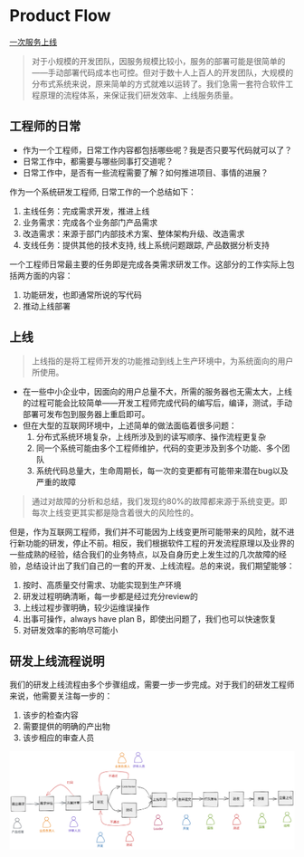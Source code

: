 # Product Flow

[一次服务上线](https://www.kancloud.cn/kancloud/sina-boot-camp/64005)

> 对于小规模的开发团队，因服务规模比较小，服务的部署可能是很简单的——手动部署代码成本也可控。但对于数十人上百人的开发团队，大规模的分布式系统来说，原来简单的方式就难以运转了。我们急需一套符合软件工程原理的流程体系，来保证我们研发效率、上线服务质量。

## 工程师的日常

- 作为一个工程师，日常工作内容都包括哪些呢？我是否只要写代码就可以了？
- 日常工作中，都需要与哪些同事打交道呢？
- 日常工作中，是否有一些流程需要了解？如何推进项目、事情的进展？

作为一个系统研发工程师, 日常工作的一个总结如下：

1. 主线任务：完成需求开发，推进上线
2. 业务需求：完成各个业务部门产品需求
3. 改造需求：来源于部门内部技术方案、整体架构升级、改造需求
4. 支线任务：提供其他的技术支持, 线上系统问题跟踪, 产品数据分析支持

一个工程师日常最主要的任务即是完成各类需求研发工作。这部分的工作实际上包括两方面的内容：

1) 功能研发，也即通常所说的写代码
2) 推动上线部署

## 上线

> 上线指的是将工程师开发的功能推动到线上生产环境中，为系统面向的用户所使用。

- 在一些中小企业中，因面向的用户总量不大，所需的服务器也无需太大，上线的过程可能会比较简单——开发工程师完成代码的编写后，编译，测试，手动部署可发布包到服务器上重启即可。
- 但在大型的互联网环境中，上述简单的做法面临着很多问题：
    1. 分布式系统环境复杂，上线所涉及到的读写顺序、操作流程更复杂
    2. 同一个系统可能由多个工程师维护，代码的变更涉及到多个功能、多个团队
    3. 系统代码总量大，生命周期长，每一次的变更都有可能带来潜在bug以及严重的故障

> 通过对故障的分析和总结，我们发现约80%的故障都来源于系统变更。即每次上线变更其实都是隐含着很大的风险性的。

但是，作为互联网工程师，我们并不可能因为上线变更所可能带来的风险，就不进行新功能的研发，停止不前。相反，我们根据软件工程的开发流程原理以及业界的一些成熟的经验，结合我们的业务特点，以及自身历史上发生过的几次故障的经验，总结设计出了我们自己的一套的开发、上线流程。总的来说，我们期望能够：

1. 按时、高质量交付需求、功能实现到生产环境
2. 研发过程明确清晰，每一步都是经过充分review的
3. 上线过程步骤明确，较少运维误操作
4. 出事可操作，always have plan B，即使出问题了，我们也可以快速恢复
5. 对研发效率的影响尽可能小

## 研发上线流程说明

我们的研发上线流程由多个步骤组成，需要一步一步完成。对于我们的研发工程师来说，他需要关注每一步的：
1. 该步的检查内容
2. 需要提供的明确的产出物
3. 该步相应的审查人员

![Imgae Caption](../SVG/ProgrammerDeployFlow.svg)
